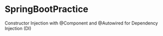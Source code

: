 # SpringBootPractice
Constructor Injection with @Component and @Autowired for Dependency Injection (DI)
